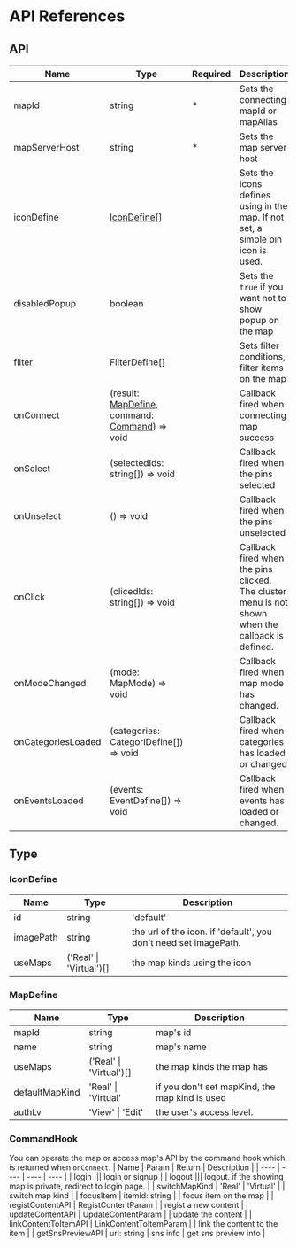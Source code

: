 # API References

## API

| Name | Type | Required | Description |
| ---- | ---- | ---- | ---- |
| mapId | string | * | Sets the connecting mapId or mapAlias |
| mapServerHost | string | * | Sets the map server host |
| iconDefine | [IconDefine](#icondefine)[] |  | Sets the icons defines using in the map.  If not set, a simple pin icon is used. |
| disabledPopup | boolean | | Sets the `true` if you want not to show popup on the map |
| filter | FilterDefine[] | | Sets filter conditions, filter items on the map |
| onConnect | (result: [MapDefine](#mapdefined), command: [Command](#command)) => void | | Callback fired when connecting map success |
| onSelect | (selectedIds: string[]) => void | | Callback fired when the pins selected |
| onUnselect | () => void | | Callback fired when the pins unselected |
| onClick | (clicedIds: string[]) => void | | Callback fired when the pins clicked.  The cluster menu is not shown when the callback is defined. |
| onModeChanged | (mode: MapMode) => void | | Callback fired when map mode has changed. |
| onCategoriesLoaded | (categories: CategoriDefine[]) => void | | Callback fired when categories has loaded or changed. |
| onEventsLoaded | (events: EventDefine[]) => void | | Callback fired when events has loaded or changed. |

## Type
### IconDefine
| Name | Type | Description |
| ---- | ---- | ---- |
| id | string | 'default' | the icon id. when 'default', you can use default icon. |
| imagePath | string | the url of the icon. if 'default', you don't need set imagePath. |
| useMaps | ('Real' \| 'Virtual')[] | the map kinds using the icon |

### MapDefine
| Name | Type | Description |
| ---- | ---- | ---- |
| mapId | string | map's id |
| name | string | map's name |
| useMaps | ('Real' \| 'Virtual')[] | the map kinds the map has |
| defaultMapKind | 'Real' \| 'Virtual' | if you don't set mapKind, the map kind is used |
| authLv | 'View' \| 'Edit' | the user's access level. |

### CommandHook
You can operate the map or access map's API by the command hook which is returned when `onConnect`.
| Name | Param | Return | Description |
| ---- | ---- | ---- | ---- |
| login ||| login or signup |
| logout ||| logout. if the showing map is private, redirect to login page. |
| switchMapKind | 'Real' \| 'Virtual' | | switch map kind |
| focusItem | itemId: string | | focus item on the map |
| registContentAPI | RegistContentParam | | regist a new content |
| updateContentAPI | UpdateContentParam | | update the content |
| linkContentToItemAPI | LinkContentToItemParam | | link the content to the item |
| getSnsPreviewAPI | url: string | sns info | get sns preview info |

